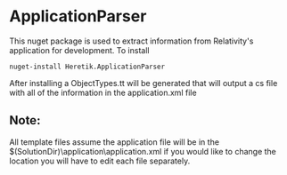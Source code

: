 # ApplicationParser

This nuget package is used to extract information from Relativity's application for development. To install

```
nuget-install Heretik.ApplicationParser
```
After installing a ObjectTypes.tt will be generated that will output a cs file with all of the information in the application.xml file

## Note:
All template files assume the application file will be in the $(SolutionDir)\application\application.xml if you would like to change the location you will have to edit each file separately.

